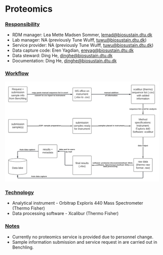 # Proteomics

### <ins>Responsibility</ins>
- RDM manager: Lea Mette Madsen Sommer, lemad@biosustain.dtu.dk
- Lab manager: NA (previously Tune Wulff, tuwu@biosustain.dtu.dk)
- Service provider: NA (previously Tune Wulff, tuwu@biosustain.dtu.dk)
- Data capture code: Eren Yagdian, ereyag@biosustain.dtu.dk
- Data steward: Ding He, dinghe@biosustain.dtu.dk
- Documentation: Ding He, dinghe@biosustain.dtu.dk

### <ins>Workflow</ins>

![Workflow](Proteomics_workflow_4_doc.png)

### <ins>Technology</ins>
- Analytical instrument - Orbitrap Exploris 440 Mass Spectrometer (Thermo Fisher)
- Data processing software - Xcalibur (Thermo Fisher)

### <ins>Notes</ins>
- Currently no proteomics service is provided due to personnel change. 
- Sample information submission and service request in are carried out in Benchling.